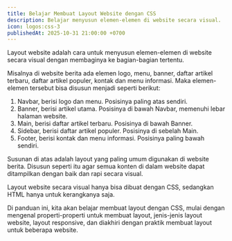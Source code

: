 ```yaml
---
title: Belajar Membuat Layout Website dengan CSS
description: Belajar menyusun elemen-elemen di website secara visual.
icon: logos:css-3
publishedAt: 2025-10-31 21:00:00 +0700
---
```


Layout website adalah cara untuk menyusun elemen-elemen di website secara visual dengan membaginya ke bagian-bagian tertentu.

Misalnya di website berita ada elemen logo, menu, banner, daftar artikel terbaru, daftar artikel populer, kontak dan menu informasi. Maka elemen-elemen tersebut bisa disusun menjadi seperti berikut:

1. Navbar, berisi logo dan menu. Posisinya paling atas sendiri.
2. Banner, berisi artikel utama. Posisinya di bawah Navbar, memenuhi lebar halaman website.
3. Main, berisi daftar artikel terbaru. Posisinya di bawah Banner.
4. Sidebar, berisi daftar artikel populer. Posisinya di sebelah Main.
5. Footer, berisi kontak dan menu informasi. Posisinya paling bawah sendiri.

Susunan di atas adalah layout yang paling umum digunakan di website berita. Disusun seperti itu agar semua konten di dalam website dapat ditampilkan dengan baik dan rapi secara visual.

Layout website secara visual hanya bisa dibuat dengan CSS, sedangkan HTML hanya untuk kerangkanya saja.

Di panduan ini, kita akan belajar membuat layout dengan CSS, mulai dengan mengenal properti-properti untuk membuat layout, jenis-jenis layout website, layout responsive, dan diakhiri dengan praktik membuat layout untuk beberapa website.